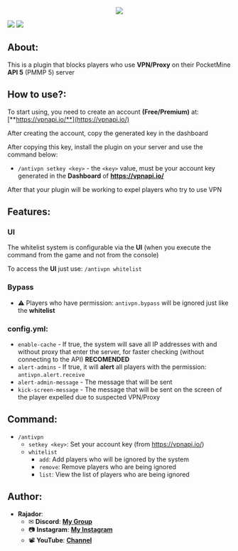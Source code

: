 <p align="center">
	<img src="./img/logo.png" style="margin: 0 auto;">
</p>

<a href="https://poggit.pmmp.io/p/AntiVPN"><img src="https://poggit.pmmp.io/shield.state/AntiVPN"></a>
<a href="https://poggit.pmmp.io/p/AntiVPN"><img src="https://poggit.pmmp.io/shield.dl.total/AntiVPN"></a>

## About:

This is a plugin that blocks players who use **VPN/Proxy** on their PocketMine **API 5** (PMMP 5) server

## How to use?:

To start using, you need to create an account **(Free/Premium)** at: [**https://vpnapi.io/**](https://vpnapi.io/)

After creating the account, copy the generated key in the dashboard

After copying this key, install the plugin on your server and use the command below:

- `/antivpn setkey <key>` - the `<key>` value, must be your account key generated in the **Dashboard** of **https://vpnapi.io/**

After that your plugin will be working to expel players who try to use VPN 

## Features:

### UI 

The whitelist system is configurable via the **UI** (when you execute the command from the game and not from the console)

To access the **UI** just use: `/antivpn whitelist`

### Bypass

- ⚠️ Players who have permission: `antivpn.bypass` will be ignored just like the **whitelist**


### config.yml:

- `enable-cache` - If true, the system will save all IP addresses with and without proxy that enter the server, for faster checking (without connecting to the API) **RECOMENDED**
- `alert-admins` - If true, it will **alert** all players with the permission: `antivpn.alert.receive`
- `alert-admin-message` - The message that will be sent
- `kick-screen-message` - The message that will be sent on the screen of the player expelled due to suspected VPN/Proxy

## Command:

- `/antivpn` 
  - `setkey <key>`: Set your account key (from https://vpnapi.io/)
  - `whitelist` 
    - `add`: Add players who will be ignored by the system
    - `remove`: Remove players who are being ignored
    - `list`: View the list of players who are being ignored 

## Author:

- **Rajador**:
  - ✉ **Discord**: [**My Group**](https://discord.gg/DV5DgDSq7W)
  - 📷 **Instagram**: [**My Instagram**](https://www.instagram.com/rajadortv/)
  - 📽 **YouTube**: [**Channel**](https://www.youtube.com/channel/UC1UJFxth-YRkNuLBqBYyqbA)
